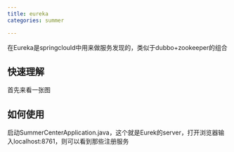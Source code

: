 ```yaml
---
title: eureka
categories: summer

---
```


在Eureka是springclould中用来做服务发现的，类似于dubbo+zookeeper的组合

## 快速理解

首先来看一张图



## 如何使用

启动SummerCenterApplication.java，这个就是Eurek的server，打开浏览器输入localhost:8761，则可以看到那些注册服务

